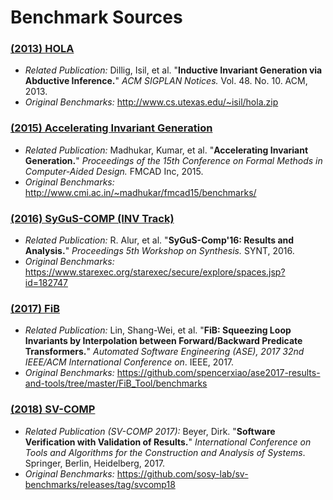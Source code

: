 # Benchmark Sources

### [(2013) HOLA](2013.OOPSLA_Hola)

- _Related Publication:_ Dillig, Isil, et al. "**Inductive Invariant Generation via Abductive Inference.**" _ACM SIGPLAN Notices._ Vol. 48. No. 10. ACM, 2013.
- _Original Benchmarks:_ <http://www.cs.utexas.edu/~isil/hola.zip>

### [(2015) Accelerating Invariant Generation](2015.FMCAD_Acceleration)

- _Related Publication:_ Madhukar, Kumar, et al. "**Accelerating Invariant Generation.**" _Proceedings of the 15th Conference on Formal Methods in Computer-Aided Design._ FMCAD Inc, 2015.
- _Original Benchmarks:_ <http://www.cmi.ac.in/~madhukar/fmcad15/benchmarks/>

### [(2016) SyGuS-COMP (INV Track)](2016.SyGuS-COMP)

- _Related Publication:_ R. Alur, et al. "**SyGuS-Comp'16: Results and Analysis.**" _Proceedings 5th Workshop on Synthesis._ SYNT, 2016.
- _Original Benchmarks:_ <https://www.starexec.org/starexec/secure/explore/spaces.jsp?id=182747>

### [(2017) FiB](2017.ASE_FiB)

- _Related Publication:_ Lin, Shang-Wei, et al. "**FiB: Squeezing Loop Invariants by Interpolation between Forward/Backward Predicate Transformers.**" _Automated Software Engineering (ASE), 2017 32nd IEEE/ACM International Conference on_. IEEE, 2017.
- _Original Benchmarks:_ <https://github.com/spencerxiao/ase2017-results-and-tools/tree/master/FiB_Tool/benchmarks>

### [(2018) SV-COMP](2018.SV-COMP)

- _Related Publication (SV-COMP 2017):_ Beyer, Dirk. "**Software Verification with Validation of Results.**" _International Conference on Tools and Algorithms for the Construction and Analysis of Systems_. Springer, Berlin, Heidelberg, 2017.
- _Original Benchmarks:_ <https://github.com/sosy-lab/sv-benchmarks/releases/tag/svcomp18>
